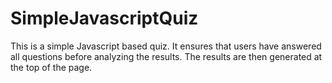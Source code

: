 # SimpleJavascriptQuiz
This is a simple Javascript based quiz. It ensures that users have answered all questions before analyzing the results. The results are then generated at the top of the page.
